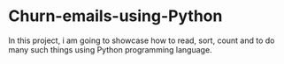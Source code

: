 # Churn-emails-using-Python
In this project, i am going to showcase how to read, sort, count and to do many such things using Python programming language.
